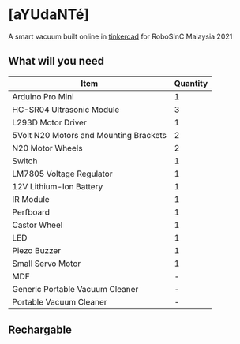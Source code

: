 # [aYUdaNTé]
A smart vacuum built online in [tinkercad](https://www.tinkercad.com/things/9JCeAIEu0vn) for RoboSInC Malaysia 2021

## What will you need
| Item  | Quantity |
| ------------- | ------------- |
|Arduino Pro Mini|1|
|HC-SR04 Ultrasonic Module|3|
|L293D Motor Driver|1|
|5Volt N20 Motors and Mounting Brackets|2|
|N20 Motor Wheels|2|
|Switch|1|
|LM7805 Voltage Regulator|1|
|12V Lithium-Ion Battery|1|
|IR Module|1|
|Perfboard|1|
|Castor Wheel|1|
|LED|1|
|Piezo Buzzer|1|
|Small Servo Motor|1|
|MDF|-|
|Generic Portable Vacuum Cleaner|-|
|Portable Vacuum Cleaner|-|

## Rechargable
